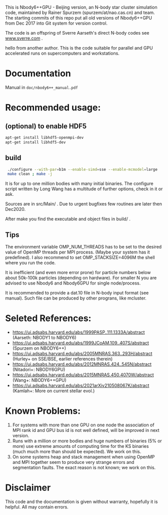 This is Nbody6++GPU - Beijing version, an N-body star cluster simulation code, maintained by Rainer Spurzem (spurzem/at/nao.cas.cn) and team. The starting commits of this repo put all old versions of Nbody6++GPU from Dec 2017 into Git system for version control.

The code is an offspring of Sverre Aarseth's direct N-body codes see www.sverre.com . 

hello from another author. This is the code suitable for parallel and GPU accelerated runs on supercomputers and workstations. 


# Documentation
Manual in `doc/nbody6++_manual.pdf`


# Recommended usage:
## (optional) to enable HDF5
```bash
apt-get install libhdf5-openmpi-dev
apt-get install libhdf5-dev
```
## build
```bash
 ./configure --with-par=b1m --enable-simd=sse --enable-mcmodel=large
 make clean ; make -j 
```
 It is for up to one million bodies with many initial binaries. The configure script written by 
 Long Wang has a multitude of further options, check in it or ask.

 Sources are in src/Main/ . Due to urgent bugfixes few routines are later then Dec2020. 

 After make you find the executable and object files in build/  .
 
## Tips
 The environment variable OMP_NUM_THREADS has to be set to the desired value of 
 OpenMP threads per MPI process. (Maybe your system has it predefined). I also recommend to set
 OMP_STACKSIZE=4096M the shell where you run the code.

 It is inefficient (and even more error prone) for particle numbers below about 50k-100k particles (depending on hardware). For smaller N you are advised to use Nbody6 and Nbody6GPU for single node/process.
 
 It is recommended to provide a dat.10 file in N-body input format (see manual). Such file can be produced by other prograns, like mcluster.


# Seleted References:
 - https://ui.adsabs.harvard.edu/abs/1999PASP..111.1333A/abstract (Aarseth: NBODY1 to NBODY6)
 - https://ui.adsabs.harvard.edu/abs/1999JCoAM.109..407S/abstract (Spurzem on NBODY6++)
 - https://ui.adsabs.harvard.edu/abs/2005MNRAS.363..293H/abstract (Hurley+ on SSE/BSE, earlier references therein)
 - https://ui.adsabs.harvard.edu/abs/2012MNRAS.424..545N/abstract (Nitadori+: NBODY6GPU)
 - https://ui.adsabs.harvard.edu/abs/2015MNRAS.450.4070W/abstract (Wang+: NBODY6++GPU)
 - https://ui.adsabs.harvard.edu/abs/2021arXiv210508067K/abstract (Kamlah+: More on current stellar evol.)


# Known Problems:
   1. For systems with more than one GPU on one node the association of MPI rank id and GPU bus id is not 
      well defined, will be improved in next version.
   2. Runs with a million or more bodies and huge numbers of binaries (5% or more) use extreme amounts of
      computing time for the KS binaries (much much more than should be expected). We work on this. 
   3. On some systems heap and stack management when using OpenMP and MPI together seem to produce very
      strange errors and segmentation faults. The exact reason is not known; we work on this.


# Disclaimer
 This code and the documentation is given without warranty, hopefully it is helpful. All may contain errors.
